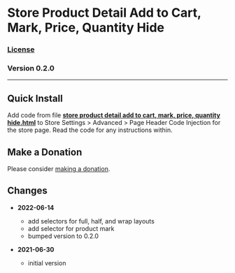 # Store Product Detail Add to Cart, Mark, Price, Quantity Hide

### [License][99]

### Version 0.2.0

---

## Quick Install

Add code from file **[store product detail add to cart, mark, price, quantity
hide.html][1]** to Store Settings > Advanced > Page Header Code Injection for the
store page. Read the code for any instructions within.

## Make a Donation

Please consider [making a donation][2].

## Changes

* **2022-06-14**

  * add selectors for full, half, and wrap layouts
  * add selector for product mark
  * bumped version to 0.2.0
  
* **2021-06-30**

  * initial version

[1]: store%20product%20detail%20add%20to%20cart,%20mark,%20price,%20quantity%20hide.html#L1
[2]: https://github.com/tomsWebConsulting/twcsl#make-a-donation
[99]: https://github.com/tomsWebConsulting/twcsl/blob/main/LICENSE.txt#L1
